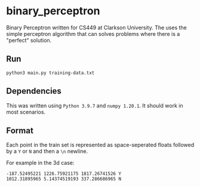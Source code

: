 # binary_perceptron
Binary Perceptron written for CS449 at Clarkson University. The uses the simple perceptron algorithm that can solves problems where there is a "perfect" solution.

## Run

`python3 main.py training-data.txt`

## Dependencies 

This was written using `Python 3.9.7` and `numpy 1.20.1`. It should work in most scenarios.

## Format

Each point in the train set is represented as space-seperated floats followed by a `Y` or `N` and then a `\n` newline.

For example in the 3d case:

```
-187.52495221 1226.75921175 1817.26741526 Y
1012.31895965 5.14374519193 337.286686965 N
```

